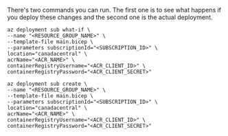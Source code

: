 There's two commands you can run. The first one is to see what happens if you deploy these changes and the second one is the actual deployment.

```
az deployment sub what-if \
--name "<RESOURCE_GROUP_NAME>" \
--template-file main.bicep \
--parameters subscriptionId="<SUBSCRIPTION_ID>" \
location="canadacentral" \
acrName="<ACR_NAME>" \
containerRegistryUsername="<ACR_CLIENT_ID>" \
containerRegistryPassword="<ACR_CLIENT_SECRET>"
```

```
az deployment sub create \
--name "<RESOURCE_GROUP_NAME>" \
--template-file main.bicep \
--parameters subscriptionId="<SUBSCRIPTION_ID>" \
location="canadacentral" \
acrName="<ACR_NAME>" \
containerRegistryUsername="<ACR_CLIENT_ID>" \
containerRegistryPassword="<ACR_CLIENT_SECRET>"
```
